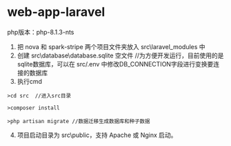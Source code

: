# web-app-laravel

php版本：php-8.1.3-nts
1. 把 nova 和 spark-stripe 两个项目文件夹放入 src\laravel_modules 中
2. 创建 src\database\database.sqlite 空文件 //为方便开发运行，目前使用的是sqlite数据库，可以在 src/.env 中修改DB_CONNECTION字段进行变换要连接的数据库
3. 执行cmd
````
>cd src  //进入src目录

>composer install

>php artisan migrate //数据迁移生成数据库和种子数据
````
4. 项目启动目录为 src\public，支持 Apache 或 Nginx 启动。

